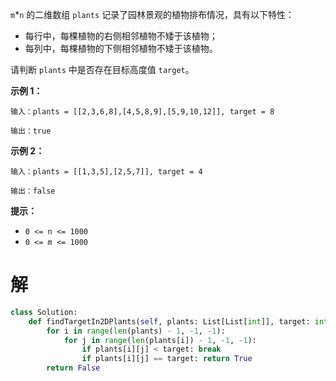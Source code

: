 `m`*`n` 的二维数组 `plants` 记录了园林景观的植物排布情况，具有以下特性：

- 每行中，每棵植物的右侧相邻植物不矮于该植物；
- 每列中，每棵植物的下侧相邻植物不矮于该植物。

 

请判断 `plants` 中是否存在目标高度值 `target`。

 

**示例 1：**

```
输入：plants = [[2,3,6,8],[4,5,8,9],[5,9,10,12]], target = 8

输出：true
```

 

**示例 2：**

```
输入：plants = [[1,3,5],[2,5,7]], target = 4

输出：false
```

 

**提示：**

- `0 <= n <= 1000`
- `0 <= m <= 1000`

# 解

```python
class Solution:
    def findTargetIn2DPlants(self, plants: List[List[int]], target: int) -> bool:
        for i in range(len(plants) - 1, -1, -1):
            for j in range(len(plants[i]) - 1, -1, -1):
                if plants[i][j] < target: break
                if plants[i][j] == target: return True
        return False
```

